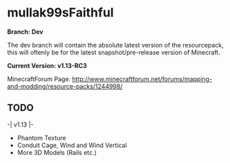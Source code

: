 # mullak99sFaithful

**Branch: Dev**

The dev branch will contain the absolute latest version of the resourcepack, this will oftenly be for the latest snapshot/pre-release version of Minecraft.

**Current Version: v1.13-RC3**

MinecraftForum Page: http://www.minecraftforum.net/forums/mapping-and-modding/resource-packs/1244998/

## TODO

-| v1.13 |-

- Phantom Texture
- Conduit Cage, Wind and Wind Vertical
- More 3D Models (Rails etc.)

